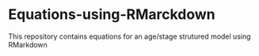# Equations-using-RMarckdown
This repository contains equations for an age/stage strutured model using RMarkdown
